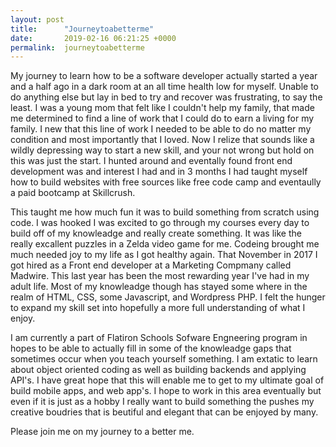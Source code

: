 ```yaml
---
layout: post
title:      "Journeytoabetterme"
date:       2019-02-16 06:21:25 +0000
permalink:  journeytoabetterme
---
```




My journey to learn how to be a software developer actually started a year and a half ago in a dark room at an all time health low for myself. Unable to do anything else but lay in bed to try and recover was frustrating, to say the least. I was a young mom that felt like I couldn't help my family, that made me determined to find a line of work that I could do  to earn a living for my family. I new that this line of work I needed to be able to do no matter my condition and most importantly that I loved. Now I relize that sounds like a wildly depressing way to start a new skill, and your not wrong but hold on this was just the start. I hunted around and eventally found front end development was and interest I had and in 3 months I had taught myself how to build websites with free sources like free code camp and eventaully a paid bootcamp at Skillcrush.

This taught me how much fun it was to build something from scratch using code. I was hooked I was excited to go through my courses every day to build off of my knowleadge and really create something. It was like the really excallent puzzles in a Zelda video game for me. Codeing brought me much needed joy to my life as I got healthy again. That November in 2017 I got hired as a Front end developer at a Marketing Compmany called Madwire. This last year has been the most rewarding year I've had in my adult life. Most of my knowleadge though has stayed some where in the realm of HTML, CSS, some Javascript, and Wordpress PHP. I felt the hunger to expand my skill set into hopefully a more full understanding of what I enjoy.

I am currently a part of Flatiron Schools Sofware Engneering program in hopes to be able to actually fill in some of the knowleadge gaps that sometimes occur when you teach yourself something. I am extatic to learn about object oriented coding as well as building backends and applying API's. I have great hope that this will enable me to get to my ultimate goal of build mobile apps, and web app's. I hope to work in this area eventually  but even if it is just as a hobby I really want to build something the pushes my creative boudries that is beutiful and elegant that can be enjoyed by many.

Please join me on my journey to a better me.

